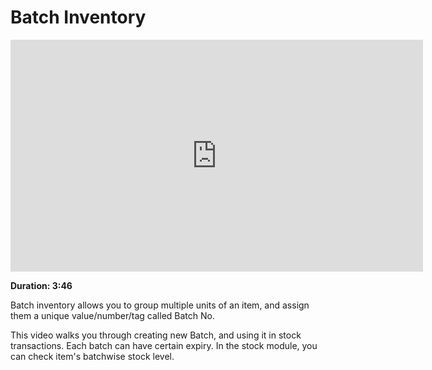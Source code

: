 <!-- add-breadcrumbs -->
# Batch Inventory

<iframe width="660" height="371" src="https://www.youtube.com/embed/J0QKl7ABPKM" frameborder="0" allowfullscreen></iframe>

**Duration: 3:46**

Batch inventory allows you to group multiple units of an item, and assign them a unique value/number/tag called Batch No.

This video walks you through creating new Batch, and using it in stock transactions. Each batch can have certain expiry. In the stock module, you can check item's batchwise stock level.
